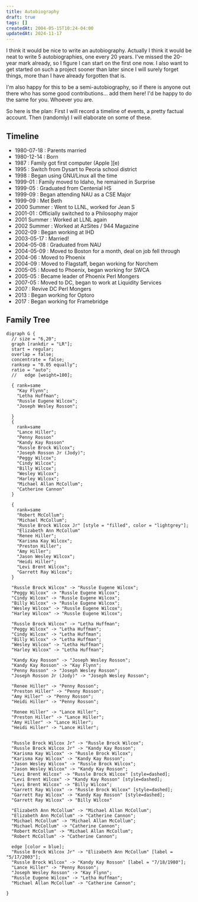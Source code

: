 ```yaml
---
title: Autobiography
draft: true
tags: []
createdAt: 2004-05-15T10:24-04:00
updatedAt: 2024-11-17
---
```


I think it would be nice to write an autobiography. Actually I think it would be neat to write 5 autobiographies, one every 20 years. I've missed the 20-year mark already, so I figure I can start on the first one now. I also want to get started on such a project sooner than later since I will surely forget things, more than I have already forgotten that is.

I'm also happy for this to be a semi-autobiography, so if there is anyone out there who has some good contributions... add them here! I'd be happy to do the same for you. Whoever you are.

So here is the plan: First I will record a timeline of events, a pretty factual account. Then (randomly) I will elaborate on some of these.

## Timeline
* 1980-07-18 : Parents married
* 1980-12-14 : Born
* 1987 : Family got first computer (Apple ][e)
* 1995 : Switch from Dysart to Peoria school district
* 1998 : Began using GNU/Linux all the time
* 1999-01 : Family moved to Idaho, he remained in Surprise
* 1999-05 : Graduated from Centenial HS
* 1999-09 : Began attending NAU as a CSE Major
* 1999-09 : Met Beth
* 2000 Summer : Went to LLNL, worked for Jean S
* 2001-01 : Officially switched to a Philosophy major
* 2001 Summer : Worked at LLNL again
* 2002 Summer : Worked at AzSites / 944 Magazine
* 2002-09 : Began working at IHD
* 2003-05-17 : Married!
* 2004-05-08 : Graduated from NAU
* 2004-05-09 : Moved to Boston for a month, deal on job fell through
* 2004-06 : Moved to Phoenix
* 2004-09 : Moved to Flagstaff, began working for Norchem
* 2005-05 : Moved to Phoenix, began working for SWCA
* 2005-05 : Became leader of Phoenix Perl Mongers
* 2007-05 : Moved to DC, began to work at Liquidity Services
* 2007 : Revive DC Perl Mongers
* 2013 : Began working for Optoro
* 2017 : Began working for Framebridge

## Family Tree

```plantuml
digraph G {
  // size = "6,20";
  graph [rankdir = "LR"];
  start = regular;
  overlap = false;
  concentrate = false;
  ranksep = "0.05 equally";
  ratio = "auto";
  //   edge [weight=100];

  { rank=same
    "Kay Flynn";
    "Letha Huffman";
    "Russle Eugene Wilcox";
    "Joseph Wesley Rosson";

  }
  {
    rank=same
    "Lance Hiller";
    "Penny Rosson"
    "Kandy Kay Rosson"
    "Russle Brock Wilcox";
    "Joseph Rosson Jr (Jody)";
    "Peggy Wilcox";
    "Cindy Wilcox";
    "Billy Wilcox";
    "Wesley Wilcox";
    "Harley Wilcox";
    "Michael Allan McCollum";
    "Catherine Cannon"
  }

  {
    rank=same
    "Robert McCollum";
    "Michael McCollum";
    "Russle Brock Wilcox Jr" [style = "filled", color = "lightgrey"];
    "Elizabeth Ann McCollum"
    "Renee Hiller";
    "Karisma Kay Wilcox";
    "Preston Hiller";
    "Amy Hiller";
    "Jason Wesley Wilcox";
    "Heidi Hiller";
    "Levi Brent Wilcox";
    "Garrett Ray Wilcox";
  }

  "Russle Brock Wilcox" -> "Russle Eugene Wilcox";
  "Peggy Wilcox" -> "Russle Eugene Wilcox";
  "Cindy Wilcox" -> "Russle Eugene Wilcox";
  "Billy Wilcox" -> "Russle Eugene Wilcox";
  "Wesley Wilcox" -> "Russle Eugene Wilcox";
  "Harley Wilcox" -> "Russle Eugene Wilcox";

  "Russle Brock Wilcox" -> "Letha Huffman";
  "Peggy Wilcox" -> "Letha Huffman";
  "Cindy Wilcox" -> "Letha Huffman";
  "Billy Wilcox" -> "Letha Huffman";
  "Wesley Wilcox" -> "Letha Huffman";
  "Harley Wilcox" -> "Letha Huffman";

  "Kandy Kay Rosson" -> "Joseph Wesley Rosson";
  "Kandy Kay Rosson" -> "Kay Flynn";
  "Penny Rosson" -> "Joseph Wesley Rosson";
  "Joseph Rosson Jr (Jody)" -> "Joseph Wesley Rosson";

  "Renee Hiller" -> "Penny Rosson";
  "Preston Hiller" -> "Penny Rosson";
  "Amy Hiller" -> "Penny Rosson";
  "Heidi Hiller" -> "Penny Rosson";

  "Renee Hiller" -> "Lance Hiller";
  "Preston Hiller" -> "Lance Hiller";
  "Amy Hiller" -> "Lance Hiller";
  "Heidi Hiller" -> "Lance Hiller";


  "Russle Brock Wilcox Jr" -> "Russle Brock Wilcox";
  "Russle Brock Wilcox Jr" -> "Kandy Kay Rosson";
  "Karisma Kay Wilcox" -> "Russle Brock Wilcox";
  "Karisma Kay Wilcox" -> "Kandy Kay Rosson";
  "Jason Wesley Wilcox" -> "Russle Brock Wilcox";
  "Jason Wesley Wilcox" -> "Kandy Kay Rosson";
  "Levi Brent Wilcox" -> "Russle Brock Wilcox" [style=dashed];
  "Levi Brent Wilcox" -> "Kandy Kay Rosson" [style=dashed];
  "Levi Brent Wilcox" -> "Billy Wilcox";
  "Garrett Ray Wilcox" -> "Russle Brock Wilcox" [style=dashed];
  "Garrett Ray Wilcox" -> "Kandy Kay Rosson" [style=dashed];
  "Garrett Ray Wilcox" -> "Billy Wilcox"

  "Elizabeth Ann McCollum" -> "Michael Allan McCollum";
  "Elizabeth Ann McCollum" -> "Catherine Cannon";
  "Michael McCollum" -> "Michael Allan McCollum";
  "Michael McCollum" -> "Catherine Cannon";
  "Robert McCollum" -> "Michael Allan McCollum";
  "Robert McCollum" -> "Catherine Cannon";

  edge [color = blue];
  "Russle Brock Wilcox Jr" -> "Elizabeth Ann McCollum" [label = "5/17/2003"];
  "Russle Brock Wilcox" -> "Kandy Kay Rosson" [label = "7/18/1980"];
  "Lance Hiller" -> "Penny Rosson";
  "Joseph Wesley Rosson" -> "Kay Flynn";
  "Russle Eugene Wilcox" -> "Letha Huffman";
  "Michael Allan McCollum" -> "Catherine Cannon";

}
```

